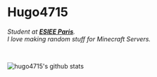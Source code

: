 # Hugo4715
<p>
  <em>
    Student at <a href="https://www.esiee.fr/"> <b>ESIEE Paris</b></a>. <br>
    I love making random stuff for Minecraft Servers.
  </em>  
</p>


<br>


![hugo4715's github stats](https://github-readme-stats.vercel.app/api?username=hugo4715&show_icons=true&hide_border=true&count_private=true)


